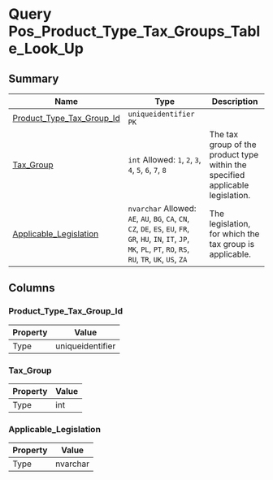 # Query Pos_Product_Type_Tax_Groups_Table_Look_Up


## Summary

| Name | Type | Description |
| - | - | --- |
|[Product_Type_Tax_Group_Id](#product_type_tax_group_id)|`uniqueidentifier` `PK`||
|[Tax_Group](#tax_group)|`int` Allowed: `1`, `2`, `3`, `4`, `5`, `6`, `7`, `8`|The tax group of the product type within the specified applicable legislation.|
|[Applicable_Legislation](#applicable_legislation)|`nvarchar` Allowed: `AE`, `AU`, `BG`, `CA`, `CN`, `CZ`, `DE`, `ES`, `EU`, `FR`, `GR`, `HU`, `IN`, `IT`, `JP`, `MK`, `PL`, `PT`, `RO`, `RS`, `RU`, `TR`, `UK`, `US`, `ZA`|The legislation, for which the tax group is applicable.|

## Columns

### Product_Type_Tax_Group_Id

| Property | Value |
| - | - |
|Type|uniqueidentifier|

### Tax_Group

| Property | Value |
| - | - |
|Type|int|

### Applicable_Legislation

| Property | Value |
| - | - |
|Type|nvarchar|


